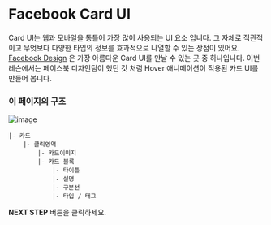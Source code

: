 # Facebook Card UI

Card UI는 웹과 모바일을 통틀어 가장 많이 사용되는 UI 요소 입니다. 그 자체로 직관적이고 무엇보다 다양한 타입의 정보를 효과적으로 나열할 수 있는 장점이 있어요. [Facebook Design][1] 은 가장 아름다운 Card UI를 만날 수 있는 곳 중 하나입니다. 이번 레슨에서는 페이스북 디자인팀이 했던 것 처럼 Hover 애니메이션이 적용된 카드 UI를 만들어 봅니다. 



### **이 페이지의 구조**

![image](https://res.cloudinary.com/dyiqg9qhi/image/upload/v1532609841/wire/img-wire-06.jpg)

```
|- 카드
    |- 클릭영역
        |- 카드이미지
        |- 카드 블록
            |- 타이틀
            |- 설명
            |- 구분선
            |- 타입 / 태그
```



**NEXT STEP** 버튼을 클릭하세요.



[1]:https://facebook.design/